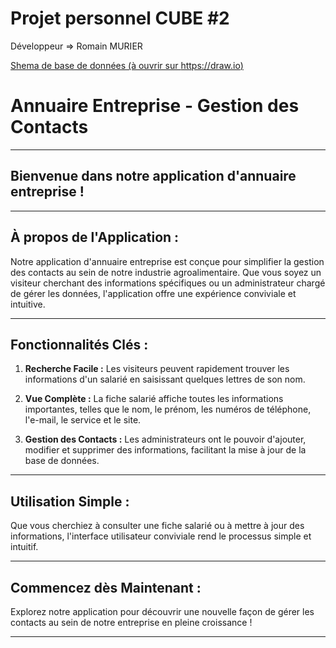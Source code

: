 # Projet personnel CUBE #2

Développeur => Romain MURIER

[Shema de base de données (à ouvrir sur https://draw.io)](https://github.com/RomainMURIER/PROJET-2-CESI-PERSO/blob/master/BDD.drawio)


# Annuaire Entreprise - Gestion des Contacts

---

## Bienvenue dans notre application d'annuaire entreprise !

---

## À propos de l'Application :

Notre application d'annuaire entreprise est conçue pour simplifier la gestion des contacts au sein de notre industrie agroalimentaire. Que vous soyez un visiteur cherchant des informations spécifiques ou un administrateur chargé de gérer les données, l'application offre une expérience conviviale et intuitive.

---

## Fonctionnalités Clés :

1. **Recherche Facile :** Les visiteurs peuvent rapidement trouver les informations d'un salarié en saisissant quelques lettres de son nom.

2. **Vue Complète :** La fiche salarié affiche toutes les informations importantes, telles que le nom, le prénom, les numéros de téléphone, l'e-mail, le service et le site.

3. **Gestion des Contacts :** Les administrateurs ont le pouvoir d'ajouter, modifier et supprimer des informations, facilitant la mise à jour de la base de données.
---

## Utilisation Simple :

Que vous cherchiez à consulter une fiche salarié ou à mettre à jour des informations, l'interface utilisateur conviviale rend le processus simple et intuitif.

---

## Commencez dès Maintenant :

Explorez notre application pour découvrir une nouvelle façon de gérer les contacts au sein de notre entreprise en pleine croissance !

---
